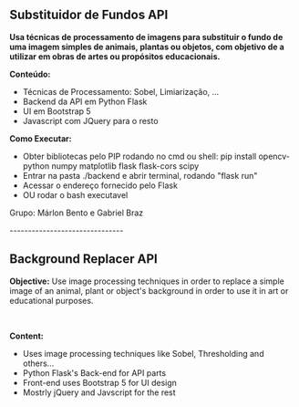 <h2>Substituidor de Fundos API</h2>

<p><strong>Usa técnicas de processamento de imagens para substituir o fundo de uma imagem simples de animais, plantas ou objetos, com objetivo de a utilizar em obras de artes ou propósitos educacionais.</strong></p>

<p><strong>Conteúdo:</strong></p>
<ul>
  <li>Técnicas de Processamento: Sobel, Limiarização, ...</li>
  <li>Backend da API em Python Flask</li>
  <li>UI em Bootstrap 5</li>
  <li>Javascript com JQuery para o resto</li>
</ul>

<p><strong>Como Executar:</strong></p>
<ul>
  <li>Obter bibliotecas pelo PIP rodando no cmd ou shell: pip install opencv-python numpy matplotlib flask flask-cors scipy</li>
  <li>Entrar na pasta ./backend e abrir terminal, rodando "flask run"</li>
  <li>Acessar o endereço fornecido pelo Flask</li>
  <li>OU rodar o bash executavel</li>
</ul>

<p>Grupo: Márlon Bento e Gabriel Braz</p>
-------------------------------


<h2>Background Replacer API</h2>

<p><strong>Objective:</strong> Use image processing techniques in order to replace a simple image of an animal, plant or object's background in order to use it in art or educational purposes.</p>
<br>
<p><strong>Content:</strong></p>

<ul>
  <li>Uses image processing techniques like Sobel, Thresholding and others...</li>
  <li>Python Flask's Back-end for API parts</li>
  <li>Front-end uses Bootstrap 5 for UI design</li>
  <li>Mostrly jQuery and Javscript for the rest</li>
</ul>
